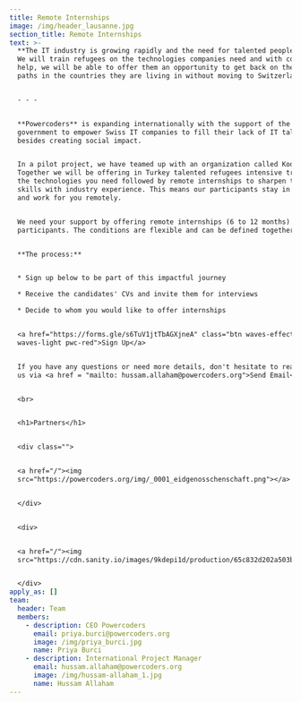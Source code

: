 ```yaml
---
title: Remote Internships
image: /img/header_lausanne.jpg
section_title: Remote Internships
text: >-
  **The IT industry is growing rapidly and the need for talented people is too.
  We will train refugees on the technologies companies need and with companies'
  help, we will be able to offer them an opportunity to get back on their career
  paths in the countries they are living in without moving to Switzerland.**


  - - -


  **Powercoders** is expanding internationally with the support of the Swiss
  government to empower Swiss IT companies to fill their lack of IT talents
  besides creating social impact.


  In a pilot project, we have teamed up with an organization called Kodluyoruz.
  Together we will be offering in Turkey talented refugees intensive training on
  the technologies you need followed by remote internships to sharpen their
  skills with industry experience. This means our participants stay in Turkey
  and work for you remotely.


  We need your support by offering remote internships (6 to 12 months) to our
  participants. The conditions are flexible and can be defined together.


  **The process:**


  * Sign up below to be part of this impactful journey

  * Receive the candidates' CVs and invite them for interviews

  * Decide to whom you would like to offer internships


  <a href="https://forms.gle/s6TuV1jtTbAGXjneA" class="btn waves-effect
  waves-light pwc-red">Sign Up</a>


  If you have any questions or need more details, don't hesitate to reach out to
  us via <a href = "mailto: hussam.allaham@powercoders.org">Send Email</a>


  <br>


  <h1>Partners</h1>


  <div class="">


  <a href="/"><img
  src="https://powercoders.org/img/_0001_eidgenosschenschaft.png"></a>


  </div>


  <div>


  <a href="/"><img
  src="https://cdn.sanity.io/images/9kdepi1d/production/65c832d202a503b15d99e628f4313782f3ef50db-300x62.png"></a>


  </div>
apply_as: []
team:
  header: Team
  members:
    - description: CEO Powercoders
      email: priya.burci@powercoders.org
      image: /img/priya_burci.jpg
      name: Priya Burci
    - description: International Project Manager
      email: hussam.allaham@powercoders.org
      image: /img/hussam-allaham_1.jpg
      name: Hussam Allaham
---
```


